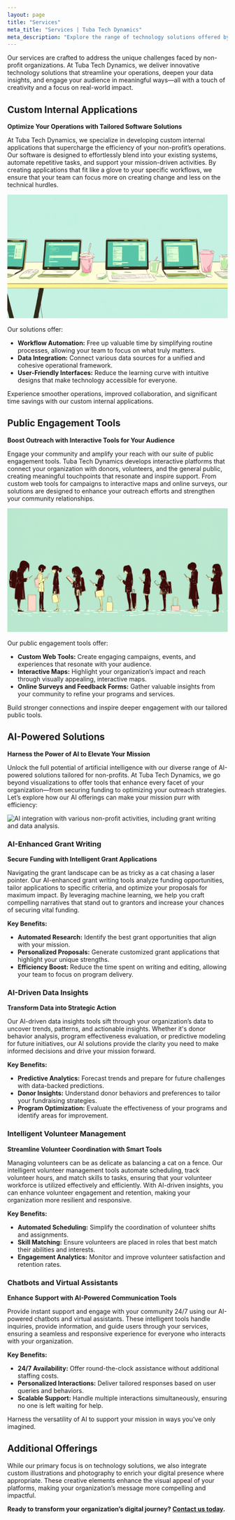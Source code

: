 ```yaml
---
layout: page
title: "Services"
meta_title: "Services | Tuba Tech Dynamics"
meta_description: "Explore the range of technology solutions offered by Tuba Tech Dynamics, including custom internal applications, AI-powered tools, and public engagement solutions for non-profits."
---
```


Our services are crafted to address the unique challenges faced by non-profit organizations. At Tuba Tech Dynamics, we deliver innovative technology solutions that streamline your operations, deepen your data insights, and engage your audience in meaningful ways—all with a touch of creativity and a focus on real-world impact.

## Custom Internal Applications

**Optimize Your Operations with Tailored Software Solutions**

At Tuba Tech Dynamics, we specialize in developing custom internal applications that supercharge the efficiency of your non-profit’s operations. Our software is designed to effortlessly blend into your existing systems, automate repetitive tasks, and support your mission-driven activities. By creating applications that fit like a glove to your specific workflows, we ensure that your team can focus more on creating change and less on the technical hurdles.

![Illustration of a non-profit team efficiently managing operations using custom software tools.](assets/images/custom-applications.png)

Our solutions offer:
- **Workflow Automation:** Free up valuable time by simplifying routine processes, allowing your team to focus on what truly matters.
- **Data Integration:** Connect various data sources for a unified and cohesive operational framework.
- **User-Friendly Interfaces:** Reduce the learning curve with intuitive designs that make technology accessible for everyone.

Experience smoother operations, improved collaboration, and significant time savings with our custom internal applications.

## Public Engagement Tools

**Boost Outreach with Interactive Tools for Your Audience**

Engage your community and amplify your reach with our suite of public engagement tools. Tuba Tech Dynamics develops interactive platforms that connect your organization with donors, volunteers, and the general public, creating meaningful touchpoints that resonate and inspire support. From custom web tools for campaigns to interactive maps and online surveys, our solutions are designed to enhance your outreach efforts and strengthen your community relationships.

![People engaging with digital tools on laptops and smartphones, representing public interaction.](assets/images/public-engagement.png)

Our public engagement tools offer:
- **Custom Web Tools:** Create engaging campaigns, events, and experiences that resonate with your audience.
- **Interactive Maps:** Highlight your organization’s impact and reach through visually appealing, interactive maps.
- **Online Surveys and Feedback Forms:** Gather valuable insights from your community to refine your programs and services.

Build stronger connections and inspire deeper engagement with our tailored public tools.

## AI-Powered Solutions

**Harness the Power of AI to Elevate Your Mission**

Unlock the full potential of artificial intelligence with our diverse range of AI-powered solutions tailored for non-profits. At Tuba Tech Dynamics, we go beyond visualizations to offer tools that enhance every facet of your organization—from securing funding to optimizing your outreach strategies. Let’s explore how our AI offerings can make your mission purr with efficiency:

![AI integration with various non-profit activities, including grant writing and data analysis.](assets/images/ai-solutions.png)

### AI-Enhanced Grant Writing

**Secure Funding with Intelligent Grant Applications**

Navigating the grant landscape can be as tricky as a cat chasing a laser pointer. Our AI-enhanced grant writing tools analyze funding opportunities, tailor applications to specific criteria, and optimize your proposals for maximum impact. By leveraging machine learning, we help you craft compelling narratives that stand out to grantors and increase your chances of securing vital funding.

**Key Benefits:**
- **Automated Research:** Identify the best grant opportunities that align with your mission.
- **Personalized Proposals:** Generate customized grant applications that highlight your unique strengths.
- **Efficiency Boost:** Reduce the time spent on writing and editing, allowing your team to focus on program delivery.

### AI-Driven Data Insights

**Transform Data into Strategic Action**

Our AI-driven data insights tools sift through your organization’s data to uncover trends, patterns, and actionable insights. Whether it's donor behavior analysis, program effectiveness evaluation, or predictive modeling for future initiatives, our AI solutions provide the clarity you need to make informed decisions and drive your mission forward.

**Key Benefits:**
- **Predictive Analytics:** Forecast trends and prepare for future challenges with data-backed predictions.
- **Donor Insights:** Understand donor behaviors and preferences to tailor your fundraising strategies.
- **Program Optimization:** Evaluate the effectiveness of your programs and identify areas for improvement.

### Intelligent Volunteer Management

**Streamline Volunteer Coordination with Smart Tools**

Managing volunteers can be as delicate as balancing a cat on a fence. Our intelligent volunteer management tools automate scheduling, track volunteer hours, and match skills to tasks, ensuring that your volunteer workforce is utilized effectively and efficiently. With AI-driven insights, you can enhance volunteer engagement and retention, making your organization more resilient and responsive.

**Key Benefits:**
- **Automated Scheduling:** Simplify the coordination of volunteer shifts and assignments.
- **Skill Matching:** Ensure volunteers are placed in roles that best match their abilities and interests.
- **Engagement Analytics:** Monitor and improve volunteer satisfaction and retention rates.

### Chatbots and Virtual Assistants

**Enhance Support with AI-Powered Communication Tools**

Provide instant support and engage with your community 24/7 using our AI-powered chatbots and virtual assistants. These intelligent tools handle inquiries, provide information, and guide users through your services, ensuring a seamless and responsive experience for everyone who interacts with your organization.

**Key Benefits:**
- **24/7 Availability:** Offer round-the-clock assistance without additional staffing costs.
- **Personalized Interactions:** Deliver tailored responses based on user queries and behaviors.
- **Scalable Support:** Handle multiple interactions simultaneously, ensuring no one is left waiting for help.

Harness the versatility of AI to support your mission in ways you’ve only imagined.

## Additional Offerings

While our primary focus is on technology solutions, we also integrate custom illustrations and photography to enrich your digital presence where appropriate. These creative elements enhance the visual appeal of your platforms, making your organization’s message more compelling and impactful.

**Ready to transform your organization’s digital journey? [Contact us today](/contact).**
